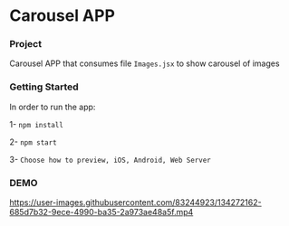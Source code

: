 # Carousel APP

### Project
Carousel APP that consumes file `Images.jsx` to show carousel of images

### Getting Started

In order to run the app:

1- `npm install`

2- `npm start`

3- `Choose how to preview, iOS, Android, Web Server`

### DEMO

https://user-images.githubusercontent.com/83244923/134272162-685d7b32-9ece-4990-ba35-2a973ae48a5f.mp4

